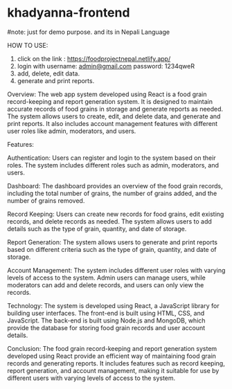 # khadyanna-frontend 
#note: just for demo purpose. and its in Nepali Language

HOW TO USE:
1. click on the link : https://foodprojectnepal.netlify.app/
2. login with 
  username: admin@gmail.com
  password: 1234qweR
3. add, delete, edit data.
4. generate and print reports.

Overview:
The web app system developed using React is a food grain record-keeping and report generation system. It is designed to maintain accurate records of food grains in storage and generate reports as needed. The system allows users to create, edit, and delete data, and generate and print reports. It also includes account management features with different user roles like admin, moderators, and users.

Features:

Authentication: Users can register and login to the system based on their roles. The system includes different roles such as admin, moderators, and users.

Dashboard: The dashboard provides an overview of the food grain records, including the total number of grains, the number of grains added, and the number of grains removed.

Record Keeping: Users can create new records for food grains, edit existing records, and delete records as needed. The system allows users to add details such as the type of grain, quantity, and date of storage.

Report Generation: The system allows users to generate and print reports based on different criteria such as the type of grain, quantity, and date of storage.

Account Management: The system includes different user roles with varying levels of access to the system. Admin users can manage users, while moderators can add and delete records, and users can only view the records.

Technology:
The system is developed using React, a JavaScript library for building user interfaces. The front-end is built using HTML, CSS, and JavaScript. The back-end is built using Node.js and MongoDB, which provide the database for storing food grain records and user account details.

Conclusion:
The food grain record-keeping and report generation system developed using React provide an efficient way of maintaining food grain records and generating reports. It includes features such as record keeping, report generation, and account management, making it suitable for use by different users with varying levels of access to the system.

